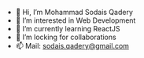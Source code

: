 - 👋 Hi, I’m Mohammad Sodais Qadery
- 👀 I’m interested in Web Development
- 🌱 I’m currently learning ReactJS
- 💞️ I’m locking for collaborations
- 📫 Mail: sodais.qadery@gmail.com

<!---
mohsodais107/mohsodais107 is a ✨ special ✨ repository because its `README.md` (this file) appears on your GitHub profile.
You can click the Preview link to take a look at your changes.
--->
